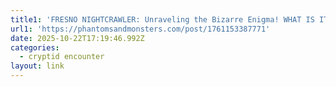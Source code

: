 ```yaml
---
title1: 'FRESNO NIGHTCRAWLER: Unraveling the Bizarre Enigma! WHAT IS IT?'
url1: 'https://phantomsandmonsters.com/post/1761153387771'
date: 2025-10-22T17:19:46.992Z
categories:
  - cryptid encounter
layout: link
---
```



